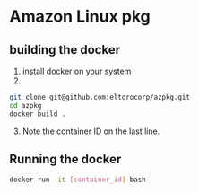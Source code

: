 # Amazon Linux pkg

## building the docker

1. install docker on your system
2. 
```sh
git clone git@github.com:eltorocorp/azpkg.git
cd azpkg
docker build .
```
3. Note the container ID on the last line.

## Running the docker

```sh
docker run -it [container_id] bash
```
